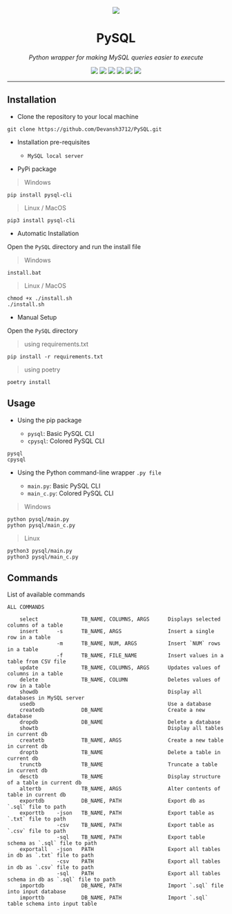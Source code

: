<p align = "center">
  <a href = "https://devansh3712.github.io/PySQL/"><img src = "https://user-images.githubusercontent.com/58616444/113156144-57560f80-9257-11eb-85a1-1b834c072454.png"></a>
</p>

<h1 align = "center"> PySQL </h1>
<p align = "center"><i> Python wrapper for making MySQL queries easier to execute </i></p>

<p align = "center">
  <a href = "https://www.python.org"><img src="https://img.shields.io/badge/python%20-%2314354C.svg?&style=for-the-badge&logo=python&logoColor=white"/></a>
  <a href = "https://www.mysql.com/"><img src="https://camo.githubusercontent.com/4524c09f8c821218b3c602e3e5a222ce00c290c2f87e264b40f398a6b486bd91/68747470733a2f2f696d672e736869656c64732e696f2f62616467652f6d7973716c2d2532333030303030662e7376673f267374796c653d666f722d7468652d6261646765266c6f676f3d6d7973716c266c6f676f436f6c6f723d7768697465"/></a>
  <a href = "./LICENSE"><img src = "https://img.shields.io/github/license/Devansh3712/PySQL?style=for-the-badge"></a>
  <a href = "https://pypi.org/project/pysql-cli/"><img src = "https://img.shields.io/badge/PyPi-1.1.2-blue?style=for-the-badge&logo=appveyor"></a>
  <a href = "https://travis-ci.com/github/Devansh3712/PySQL"><img src = "https://img.shields.io/travis/Devansh3712/PySQL?style=for-the-badge"></a>
  <a href = "https://app.codecov.io/gh/Devansh3712/PySQL/"><img src = "https://img.shields.io/codecov/c/github/Devansh3712/PySQL?style=for-the-badge&token=QJ3LKMG9MT"></a>
</p>

---

## Installation

- Clone the repository to your local machine

```console
git clone https://github.com/Devansh3712/PySQL.git
```

- Installation pre-requisites

  - ``MySQL local server``

- PyPi package

> Windows

```console
pip install pysql-cli
```

> Linux / MacOS

```console
pip3 install pysql-cli
```

- Automatic Installation

Open the ``PySQL`` directory and run the install file

> Windows

```console
install.bat
```

> Linux / MacOS

```console
chmod +x ./install.sh
./install.sh
```

- Manual Setup

Open the ``PySQL`` directory

> using requirements.txt

```console
pip install -r requirements.txt
```

> using poetry

```console
poetry install
```

## Usage

- Using the pip package

  - ``pysql``: Basic PySQL CLI
  - ``cpysql``: Colored PySQL CLI

```console
pysql
cpysql
```

- Using the Python command-line wrapper `.py file`

  - ``main.py``: Basic PySQL CLI
  - ``main_c.py``: Colored PySQL CLI

> Windows

```console
python pysql/main.py
python pysql/main_c.py
```

> Linux

```console
python3 pysql/main.py
python3 pysql/main_c.py
```

## Commands

List of available commands

```
ALL COMMANDS

    select              TB_NAME, COLUMNS, ARGS      Displays selected columns of a table
    insert      -s      TB_NAME, ARGS               Insert a single row in a table
                -m      TB_NAME, NUM, ARGS          Insert `NUM` rows in a table
                -f      TB_NAME, FILE_NAME          Insert values in a table from CSV file
    update              TB_NAME, COLUMNS, ARGS      Updates values of columns in a table
    delete              TB_NAME, COLUMN             Deletes values of row in a table
    showdb                                          Display all databases in MySQL server
    usedb                                           Use a database
    createdb            DB_NAME                     Create a new database
    dropdb              DB_NAME                     Delete a database
    showtb                                          Display all tables in current db
    createtb            TB_NAME, ARGS               Create a new table in current db
    droptb              TB_NAME                     Delete a table in current db
    trunctb             TB_NAME                     Truncate a table in current db
    desctb              TB_NAME                     Display structure of a table in current db
    altertb             TB_NAME, ARGS               Alter contents of table in current db
    exportdb            DB_NAME, PATH               Export db as `.sql` file to path
    exporttb    -json   TB_NAME, PATH               Export table as `.txt` file to path
                -csv    TB_NAME, PATH               Export table as `.csv` file to path
                -sql    TB_NAME, PATH               Export table schema as `.sql` file to path
    exportall   -json   PATH                        Export all tables in db as `.txt` file to path
                -csv    PATH                        Export all tables in db as `.csv` file to path
                -sql    PATH                        Export all tables schema in db as `.sql` file to path
    importdb            DB_NAME, PATH               Import `.sql` file into input database
    importtb            DB_NAME, PATH               Import `.sql` table schema into input table
```
